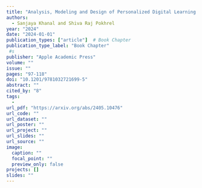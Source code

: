 ```yaml
---
title: "Analysis, Modeling and Design of Personalized Digital Learning Environment"
authors:
  - Sanjaya Khanal and Shiva Raj Pokhrel
year: "2024"
date: "2024-01-01"
publication_types: ["article"]  # Book Chapter
publication_type_label: "Book Chapter"
 #s
publisher: "Apple Academic Press"
volume: ""
issue: ""
pages: "97-118"
doi: "10.1201/9781032721699-5"
abstract: ""
cited_by: "8"
tags:
  - 
url_pdf: "https://arxiv.org/abs/2405.10476"
url_code: ""
url_dataset: ""
url_poster: ""
url_project: ""
url_slides: ""
url_source: ""
image:
  caption: ""
  focal_point: ""
  preview_only: false
projects: []
slides: ""
---
```

